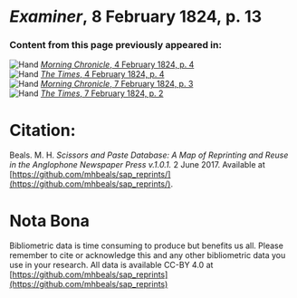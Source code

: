 # *Examiner*, 8 February 1824, p. 13  
  
### Content from this page previously appeared in:  
![Hand](http://scissorsandpaste.net/wp-content/uploads/2017/06/smallhandpointer.png) [*Morning Chronicle*, 4 February 1824, p. 4](https://mhbeals.github.io/sap_html/Morning-Chronicle/Morning-Chronicle-4-February-1824-p-4)  
![Hand](http://scissorsandpaste.net/wp-content/uploads/2017/06/smallhandpointer.png) [*The Times*, 4 February 1824, p. 4](https://mhbeals.github.io/sap_html/The-Times/The-Times-4-February-1824-p-4)  
![Hand](http://scissorsandpaste.net/wp-content/uploads/2017/06/smallhandpointer.png) [*Morning Chronicle*, 7 February 1824, p. 3](https://mhbeals.github.io/sap_html/Morning-Chronicle/Morning-Chronicle-7-February-1824-p-3)  
![Hand](http://scissorsandpaste.net/wp-content/uploads/2017/06/smallhandpointer.png) [*The Times*, 7 February 1824, p. 2](https://mhbeals.github.io/sap_html/The-Times/The-Times-7-February-1824-p-2)  


# Citation: 

Beals. M. H. *Scissors and Paste Database: A Map of Reprinting and Reuse in the Anglophone Newspaper Press v.1.0.1.* 2 June 2017. Available at [https://github.com/mhbeals/sap_reprints/](https://github.com/mhbeals/sap_reprints/). 

# Nota Bona

Bibliometric data is time consuming to produce but benefits us all. Please remember to cite or acknowledge this and any other bibliometric data you use in your research. All data is available CC-BY 4.0 at [https://github.com/mhbeals/sap_reprints](https://github.com/mhbeals/sap_reprints)